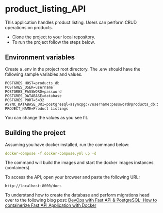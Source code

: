 # product_listing_API
This application handles product listing. Users can perform CRUD operations on products.

- Clone the project to your local repository.
- To run the project follow the steps below.

## Environment variables
Create a .env in the project root directory. 
The .env should have the following sample variables and values.
```
POSTGRES_HOST=products_db
POSTGRES_USER=username
POSTGRES_PASSWORD=password
POSTGRES_DATABASE=database
POSTGRES_PORT=5432
ASYNC_DATABASE_URI=postgresql+asyncpg://username:password@products_db:5432/database
PROJECT_NAME=Product Listings
```
You can change the values as you see fit.
## Building the project
Assuming you have docker installed, run the command below:
```yaml
docker-compose -f docker-compose.yml up -d
```

The command will build the images and start the docker images instances (containers).

To access the API, open your browser and paste the following URL:
```
http://localhost:8000/docs
```

To understand how to create the database and perform migrations head over to the following blog post: [DevOps with Fast API & PostgreSQL: How to containerize Fast API Application with Docker](https://dev.to/mbuthi/devops-with-fast-api-postgresql-how-to-containerize-fast-api-application-with-docker-1jdb)

